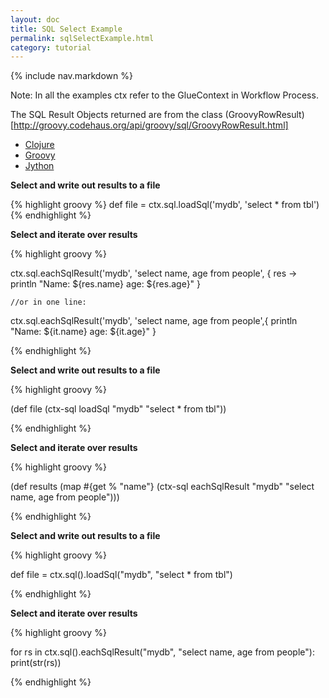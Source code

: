 ```yaml
---
layout: doc
title: SQL Select Example
permalink: sqlSelectExample.html
category: tutorial
---
```



{% include nav.markdown %}


Note: In all the examples ctx refer to the GlueContext in Workflow Process.

The SQL Result Objects returned are from the class (GroovyRowResult)[http://groovy.codehaus.org/api/groovy/sql/GroovyRowResult.html]

<div id="tabs" style="width:100%">
  <ul>
    <li><a href="#tabs-2">Clojure</a></li>
    <li><a href="#tabs-1">Groovy</a></li>
    <li><a href="#tabs-3">Jython</a></li>
  </ul>
  <div id="tabs-1">

<b>Select and write out results to a file</b>
<br/>

{% highlight groovy %}
def file = ctx.sql.loadSql('mydb', 'select * from tbl')
{% endhighlight %}	

<p/>

<b>Select and iterate over results</b>
<br/>

{% highlight groovy %}

ctx.sql.eachSqlResult('mydb', 'select name, age from people', 
	{ res -> 
		println "Name: ${res.name} age: ${res.age}"
	}
	
	//or in one line:
	
ctx.sql.eachSqlResult('mydb', 'select name, age from people',{ println "Name: ${it.name} age: ${it.age}" }

{% endhighlight %}
	
  </div>
  <div id="tabs-2">

<b>Select and write out results to a file</b>
<br/>

{% highlight groovy %}

(def file (ctx-sql loadSql "mydb" "select * from tbl"))

{% endhighlight %}

<p/>

<b>Select and iterate over results</b>
<br/>

{% highlight groovy %}

(def results (map #{get % "name"} (ctx-sql eachSqlResult "mydb" "select name, age from people")))

{% endhighlight %}

  </div>
  <div id="tabs-3"> 
<b>Select and write out results to a file</b>
<br/>

{% highlight groovy %}


def file = ctx.sql().loadSql("mydb", "select * from tbl")


{% endhighlight %}

<p/>

<b>Select and iterate over results</b>
<br/>
  
{% highlight groovy %}

for rs in ctx.sql().eachSqlResult("mydb", "select name, age from people"):
    print(str(rs))

{% endhighlight %}
  

  </div>

</div>

	

